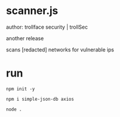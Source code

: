 # scanner.js

author: trollface security | trollSec

another release

scans [redacted] networks for vulnerable ips


# run
`npm init -y`

`npm i simple-json-db axios`

`node .`
